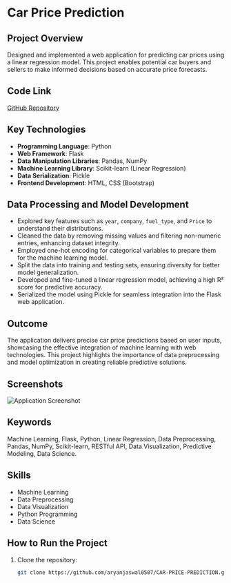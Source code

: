 # Car Price Prediction

## Project Overview

Designed and implemented a web application for predicting car prices using a linear regression model. This project enables potential car buyers and sellers to make informed decisions based on accurate price forecasts.

## Code Link

[GitHub Repository](https://github.com/aryanjaswal0507/CAR-PRICE-PREDICTION/tree/main)

## Key Technologies

- **Programming Language**: Python
- **Web Framework**: Flask
- **Data Manipulation Libraries**: Pandas, NumPy
- **Machine Learning Library**: Scikit-learn (Linear Regression)
- **Data Serialization**: Pickle
- **Frontend Development**: HTML, CSS (Bootstrap)

## Data Processing and Model Development

- Explored key features such as `year`, `company`, `fuel_type`, and `Price` to understand their distributions.
- Cleaned the data by removing missing values and filtering non-numeric entries, enhancing dataset integrity.
- Employed one-hot encoding for categorical variables to prepare them for the machine learning model.
- Split the data into training and testing sets, ensuring diversity for better model generalization.
- Developed and fine-tuned a linear regression model, achieving a high R² score for predictive accuracy.
- Serialized the model using Pickle for seamless integration into the Flask web application.

## Outcome

The application delivers precise car price predictions based on user inputs, showcasing the effective integration of machine learning with web technologies. This project highlights the importance of data preprocessing and model optimization in creating reliable predictive solutions.

## Screenshots

![Application Screenshot](sample3.png) <!-- Adjust the path if your image is located elsewhere -->

## Keywords

Machine Learning, Flask, Python, Linear Regression, Data Preprocessing, Pandas, NumPy, Scikit-learn, RESTful API, Data Visualization, Predictive Modeling, Data Science.

## Skills

- Machine Learning
- Data Preprocessing
- Data Visualization
- Python Programming
- Data Science

## How to Run the Project

1. Clone the repository:
   ```bash
   git clone https://github.com/aryanjaswal0507/CAR-PRICE-PREDICTION.git
